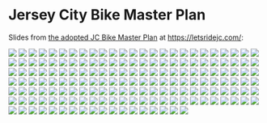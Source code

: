 # Jersey City Bike Master Plan

Slides from [the adopted JC Bike Master Plan][JC Bike Master Plan PDF]
at https://letsridejc.com/:

<a id="pg-0"></a>
![](./jc%20bike%20master%20plan-0.png)
<a id="pg-1"></a>
![](./jc%20bike%20master%20plan-1.png)
<a id="pg-2"></a>
![](./jc%20bike%20master%20plan-2.png)
<a id="pg-3"></a>
![](./jc%20bike%20master%20plan-3.png)
<a id="pg-4"></a>
![](./jc%20bike%20master%20plan-4.png)
<a id="pg-5"></a>
![](./jc%20bike%20master%20plan-5.png)
<a id="pg-6"></a>
![](./jc%20bike%20master%20plan-6.png)
<a id="pg-7"></a>
![](./jc%20bike%20master%20plan-7.png)
<a id="pg-8"></a>
![](./jc%20bike%20master%20plan-8.png)
<a id="pg-9"></a>
![](./jc%20bike%20master%20plan-9.png)
<a id="pg-10"></a>
![](./jc%20bike%20master%20plan-10.png)
<a id="pg-11"></a>
![](./jc%20bike%20master%20plan-11.png)
<a id="pg-12"></a>
![](./jc%20bike%20master%20plan-12.png)
<a id="pg-13"></a>
![](./jc%20bike%20master%20plan-13.png)
<a id="pg-14"></a>
![](./jc%20bike%20master%20plan-14.png)
<a id="pg-15"></a>
![](./jc%20bike%20master%20plan-15.png)
<a id="pg-16"></a>
![](./jc%20bike%20master%20plan-16.png)
<a id="pg-17"></a>
![](./jc%20bike%20master%20plan-17.png)
<a id="pg-18"></a>
![](./jc%20bike%20master%20plan-18.png)
<a id="pg-19"></a>
![](./jc%20bike%20master%20plan-19.png)
<a id="pg-20"></a>
![](./jc%20bike%20master%20plan-20.png)
<a id="pg-21"></a>
![](./jc%20bike%20master%20plan-21.png)
<a id="pg-22"></a>
![](./jc%20bike%20master%20plan-22.png)
<a id="pg-23"></a>
![](./jc%20bike%20master%20plan-23.png)
<a id="pg-24"></a>
![](./jc%20bike%20master%20plan-24.png)
<a id="pg-25"></a>
![](./jc%20bike%20master%20plan-25.png)
<a id="pg-26"></a>
![](./jc%20bike%20master%20plan-26.png)
<a id="pg-27"></a>
![](./jc%20bike%20master%20plan-27.png)
<a id="pg-28"></a>
![](./jc%20bike%20master%20plan-28.png)
<a id="pg-29"></a>
![](./jc%20bike%20master%20plan-29.png)
<a id="pg-30"></a>
![](./jc%20bike%20master%20plan-30.png)
<a id="pg-31"></a>
![](./jc%20bike%20master%20plan-31.png)
<a id="pg-32"></a>
![](./jc%20bike%20master%20plan-32.png)
<a id="pg-33"></a>
![](./jc%20bike%20master%20plan-33.png)
<a id="pg-34"></a>
![](./jc%20bike%20master%20plan-34.png)
<a id="pg-35"></a>
![](./jc%20bike%20master%20plan-35.png)
<a id="pg-36"></a>
![](./jc%20bike%20master%20plan-36.png)
<a id="pg-37"></a>
![](./jc%20bike%20master%20plan-37.png)
<a id="pg-38"></a>
![](./jc%20bike%20master%20plan-38.png)
<a id="pg-39"></a>
![](./jc%20bike%20master%20plan-39.png)
<a id="pg-40"></a>
![](./jc%20bike%20master%20plan-40.png)
<a id="pg-41"></a>
![](./jc%20bike%20master%20plan-41.png)
<a id="pg-42"></a>
![](./jc%20bike%20master%20plan-42.png)
<a id="pg-43"></a>
![](./jc%20bike%20master%20plan-43.png)
<a id="pg-44"></a>
![](./jc%20bike%20master%20plan-44.png)
<a id="pg-45"></a>
![](./jc%20bike%20master%20plan-45.png)
<a id="pg-46"></a>
![](./jc%20bike%20master%20plan-46.png)
<a id="pg-47"></a>
![](./jc%20bike%20master%20plan-47.png)
<a id="pg-48"></a>
![](./jc%20bike%20master%20plan-48.png)
<a id="pg-49"></a>
![](./jc%20bike%20master%20plan-49.png)
<a id="pg-50"></a>
![](./jc%20bike%20master%20plan-50.png)
<a id="pg-51"></a>
![](./jc%20bike%20master%20plan-51.png)
<a id="pg-52"></a>
![](./jc%20bike%20master%20plan-52.png)
<a id="pg-53"></a>
![](./jc%20bike%20master%20plan-53.png)
<a id="pg-54"></a>
![](./jc%20bike%20master%20plan-54.png)
<a id="pg-55"></a>
![](./jc%20bike%20master%20plan-55.png)
<a id="pg-56"></a>
![](./jc%20bike%20master%20plan-56.png)
<a id="pg-57"></a>
![](./jc%20bike%20master%20plan-57.png)
<a id="pg-58"></a>
![](./jc%20bike%20master%20plan-58.png)
<a id="pg-59"></a>
![](./jc%20bike%20master%20plan-59.png)
<a id="pg-60"></a>
![](./jc%20bike%20master%20plan-60.png)
<a id="pg-61"></a>
![](./jc%20bike%20master%20plan-61.png)
<a id="pg-62"></a>
![](./jc%20bike%20master%20plan-62.png)
<a id="pg-63"></a>
![](./jc%20bike%20master%20plan-63.png)
<a id="pg-64"></a>
![](./jc%20bike%20master%20plan-64.png)
<a id="pg-65"></a>
![](./jc%20bike%20master%20plan-65.png)
<a id="pg-66"></a>
![](./jc%20bike%20master%20plan-66.png)
<a id="pg-67"></a>
![](./jc%20bike%20master%20plan-67.png)
<a id="pg-68"></a>
![](./jc%20bike%20master%20plan-68.png)
<a id="pg-69"></a>
![](./jc%20bike%20master%20plan-69.png)
<a id="pg-70"></a>
![](./jc%20bike%20master%20plan-70.png)
<a id="pg-71"></a>
![](./jc%20bike%20master%20plan-71.png)
<a id="pg-72"></a>
![](./jc%20bike%20master%20plan-72.png)
<a id="pg-73"></a>
![](./jc%20bike%20master%20plan-73.png)
<a id="pg-74"></a>
![](./jc%20bike%20master%20plan-74.png)
<a id="pg-75"></a>
![](./jc%20bike%20master%20plan-75.png)
<a id="pg-76"></a>
![](./jc%20bike%20master%20plan-76.png)
<a id="pg-77"></a>
![](./jc%20bike%20master%20plan-77.png)
<a id="pg-78"></a>
![](./jc%20bike%20master%20plan-78.png)
<a id="pg-79"></a>
![](./jc%20bike%20master%20plan-79.png)
<a id="pg-80"></a>
![](./jc%20bike%20master%20plan-80.png)
<a id="pg-81"></a>
![](./jc%20bike%20master%20plan-81.png)
<a id="pg-82"></a>
![](./jc%20bike%20master%20plan-82.png)
<a id="pg-83"></a>
![](./jc%20bike%20master%20plan-83.png)
<a id="pg-84"></a>
![](./jc%20bike%20master%20plan-84.png)
<a id="pg-85"></a>
![](./jc%20bike%20master%20plan-85.png)
<a id="pg-86"></a>
![](./jc%20bike%20master%20plan-86.png)
<a id="pg-87"></a>
![](./jc%20bike%20master%20plan-87.png)
<a id="pg-88"></a>
![](./jc%20bike%20master%20plan-88.png)
<a id="pg-89"></a>
![](./jc%20bike%20master%20plan-89.png)
<a id="pg-90"></a>
![](./jc%20bike%20master%20plan-90.png)
<a id="pg-91"></a>
![](./jc%20bike%20master%20plan-91.png)
<a id="pg-92"></a>
![](./jc%20bike%20master%20plan-92.png)
<a id="pg-93"></a>
![](./jc%20bike%20master%20plan-93.png)
<a id="pg-94"></a>
![](./jc%20bike%20master%20plan-94.png)
<a id="pg-95"></a>
![](./jc%20bike%20master%20plan-95.png)
<a id="pg-96"></a>
![](./jc%20bike%20master%20plan-96.png)
<a id="pg-97"></a>
![](./jc%20bike%20master%20plan-97.png)
<a id="pg-98"></a>
![](./jc%20bike%20master%20plan-98.png)
<a id="pg-99"></a>
![](./jc%20bike%20master%20plan-99.png)
<a id="pg-100"></a>
![](./jc%20bike%20master%20plan-100.png)
<a id="pg-101"></a>
![](./jc%20bike%20master%20plan-101.png)
<a id="pg-102"></a>
![](./jc%20bike%20master%20plan-102.png)
<a id="pg-103"></a>
![](./jc%20bike%20master%20plan-103.png)
<a id="pg-104"></a>
![](./jc%20bike%20master%20plan-104.png)
<a id="pg-105"></a>
![](./jc%20bike%20master%20plan-105.png)
<a id="pg-106"></a>
![](./jc%20bike%20master%20plan-106.png)
<a id="pg-107"></a>
![](./jc%20bike%20master%20plan-107.png)
<a id="pg-108"></a>
![](./jc%20bike%20master%20plan-108.png)
<a id="pg-109"></a>
![](./jc%20bike%20master%20plan-109.png)
<a id="pg-110"></a>
![](./jc%20bike%20master%20plan-110.png)
<a id="pg-111"></a>
![](./jc%20bike%20master%20plan-111.png)
<a id="pg-112"></a>
![](./jc%20bike%20master%20plan-112.png)
<a id="pg-113"></a>
![](./jc%20bike%20master%20plan-113.png)
<a id="pg-114"></a>
![](./jc%20bike%20master%20plan-114.png)
<a id="pg-115"></a>
![](./jc%20bike%20master%20plan-115.png)
<a id="pg-116"></a>
![](./jc%20bike%20master%20plan-116.png)
<a id="pg-117"></a>
![](./jc%20bike%20master%20plan-117.png)
<a id="pg-118"></a>
![](./jc%20bike%20master%20plan-118.png)
<a id="pg-119"></a>
![](./jc%20bike%20master%20plan-119.png)
<a id="pg-120"></a>
![](./jc%20bike%20master%20plan-120.png)
<a id="pg-121"></a>
![](./jc%20bike%20master%20plan-121.png)
<a id="pg-122"></a>
![](./jc%20bike%20master%20plan-122.png)
<a id="pg-123"></a>
![](./jc%20bike%20master%20plan-123.png)
<a id="pg-124"></a>
![](./jc%20bike%20master%20plan-124.png)
<a id="pg-125"></a>
![](./jc%20bike%20master%20plan-125.png)
<a id="pg-126"></a>
![](./jc%20bike%20master%20plan-126.png)
<a id="pg-127"></a>
![](./jc%20bike%20master%20plan-127.png)
<a id="pg-128"></a>
![](./jc%20bike%20master%20plan-128.png)
<a id="pg-129"></a>
![](./jc%20bike%20master%20plan-129.png)
<a id="pg-130"></a>
![](./jc%20bike%20master%20plan-130.png)
<a id="pg-131"></a>
![](./jc%20bike%20master%20plan-131.png)
<a id="pg-132"></a>
![](./jc%20bike%20master%20plan-132.png)
<a id="pg-133"></a>
![](./jc%20bike%20master%20plan-133.png)
<a id="pg-134"></a>
![](./jc%20bike%20master%20plan-134.png)
<a id="pg-135"></a>
![](./jc%20bike%20master%20plan-135.png)
<a id="pg-136"></a>
![](./jc%20bike%20master%20plan-136.png)
<a id="pg-137"></a>
![](./jc%20bike%20master%20plan-137.png)
<a id="pg-138"></a>
![](./jc%20bike%20master%20plan-138.png)
<a id="pg-139"></a>
![](./jc%20bike%20master%20plan-139.png)
<a id="pg-140"></a>
![](./jc%20bike%20master%20plan-140.png)
<a id="pg-141"></a>
![](./jc%20bike%20master%20plan-141.png)
<a id="pg-142"></a>
![](./jc%20bike%20master%20plan-142.png)
<a id="pg-143"></a>
![](./jc%20bike%20master%20plan-143.png)
<a id="pg-144"></a>
![](./jc%20bike%20master%20plan-144.png)
<a id="pg-145"></a>
![](./jc%20bike%20master%20plan-145.png)
<a id="pg-146"></a>
![](./jc%20bike%20master%20plan-146.png)
<a id="pg-147"></a>
![](./jc%20bike%20master%20plan-147.png)
<a id="pg-148"></a>
![](./jc%20bike%20master%20plan-148.png)
<a id="pg-149"></a>
![](./jc%20bike%20master%20plan-149.png)
<a id="pg-150"></a>
![](./jc%20bike%20master%20plan-150.png)
<a id="pg-151"></a>
![](./jc%20bike%20master%20plan-151.png)
<a id="pg-152"></a>
![](./jc%20bike%20master%20plan-152.png)
<a id="pg-153"></a>
![](./jc%20bike%20master%20plan-153.png)
<a id="pg-154"></a>
![](./jc%20bike%20master%20plan-154.png)
<a id="pg-155"></a>
![](./jc%20bike%20master%20plan-155.png)
<a id="pg-156"></a>
![](./jc%20bike%20master%20plan-156.png)
<a id="pg-157"></a>
![](./jc%20bike%20master%20plan-157.png)
<a id="pg-158"></a>
![](./jc%20bike%20master%20plan-158.png)
<a id="pg-159"></a>
![](./jc%20bike%20master%20plan-159.png)
<a id="pg-160"></a>
![](./jc%20bike%20master%20plan-160.png)
<a id="pg-161"></a>
![](./jc%20bike%20master%20plan-161.png)
<a id="pg-162"></a>
![](./jc%20bike%20master%20plan-162.png)
<a id="pg-163"></a>
![](./jc%20bike%20master%20plan-163.png)
<a id="pg-164"></a>
![](./jc%20bike%20master%20plan-164.png)
<a id="pg-165"></a>
![](./jc%20bike%20master%20plan-165.png)
<a id="pg-166"></a>
![](./jc%20bike%20master%20plan-166.png)
<a id="pg-167"></a>
![](./jc%20bike%20master%20plan-167.png)


[JC Bike Master Plan PDF]: https://p1cdn4static.civiclive.com/UserFiles/Servers/Server_6189660/File/Community/Transportation/LetsRideJCMasterPlan-FinalDraft%206.16.19_09_30.pdf
